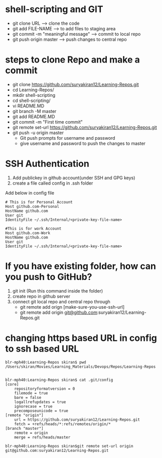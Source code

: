 # shell-scripting and GIT

* git clone URL                      --> clone the code
* git add FILE-NAME                  --> to add files to staging area
* git commit -m "meaningful message" --> commit to local repo
* git push origin master             --> push changes to central repo

# steps to clone Repo and make a commit

* git clone https://github.com/suryakiran12/Learning-Repos.git
* cd Learning-Repos/
* mkdir shell-scripting
* cd shell-scripting/
* vi README.MD
* git branch -M master
* git add README.MD
* git commit -m "First time commit"
* git remote set-url https://github.com/suryakiran12/Learning-Repos.git
* git push -u origin master
   * Git push prompts for username and password
   * give username and password to push the changes to master

# SSH Authentication

1. Add publickey in github account(under SSH and GPG keys)
2. create a file called config in .ssh folder
  
Add below in config file

   ```
   # This is for Personal Account
   Host github.com-Personal
   HostName github.com
   User git
   IdentityFile ~/.ssh/Internal/<private-key-file-name>

   #This is for work Account
   Host github.com-Work
   HostName github.com
   User git
   IdentityFile ~/.ssh/Internal/<private-key-file-name>

   ```

# If you have existing folder, how can you push to GitHub?

1. git init (Run this command inside the folder)
2. create repo in github server
3. connect git local repo and central repo through
      * git remote add orign [make-sure-you-use-ssh-url]
      * git remote add origin git@github.com:suryakiran12/Learning-Repos.git

# changing https based URL in config to ssh based URL

```
blr-mph40:Learning-Repos skiran$ pwd
/Users/skiran/Movies/Learning_Materials/Devops/Repos/Learning-Repos


blr-mph40:Learning-Repos skiran$ cat .git/config 
[core]
	repositoryformatversion = 0
	filemode = true
	bare = false
	logallrefupdates = true
	ignorecase = true
	precomposeunicode = true
[remote "origin"]
	url = https://github.com/suryakiran12/Learning-Repos.git
	fetch = +refs/heads/*:refs/remotes/origin/*
[branch "master"]
	remote = origin
	merge = refs/heads/master

blr-mph40:Learning-Repos skiran$git remote set-url origin git@github.com:suryakiran12/Learning-Repos.git

```